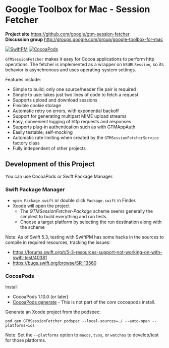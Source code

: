 # Google Toolbox for Mac - Session Fetcher

**Project site** <https://github.com/google/gtm-session-fetcher><br>
**Discussion group** <http://groups.google.com/group/google-toolbox-for-mac>

[![SwiftPM](https://github.com/google/gtm-session-fetcher/actions/workflows/swiftpm.yml/badge.svg?branch=ci_tweaks)](https://github.com/google/gtm-session-fetcher/actions/workflows/swiftpm.yml)
[![CocoaPods](https://github.com/google/gtm-session-fetcher/actions/workflows/cocoapods.yml/badge.svg?branch=ci_tweaks)](https://github.com/google/gtm-session-fetcher/actions/workflows/cocoapods.yml)

`GTMSessionFetcher` makes it easy for Cocoa applications to perform http
operations. The fetcher is implemented as a wrapper on `NSURLSession`, so its
behavior is asynchronous and uses operating-system settings.

Features include:
- Simple to build; only one source/header file pair is required
- Simple to use: takes just two lines of code to fetch a request
- Supports upload and download sessions
- Flexible cookie storage
- Automatic retry on errors, with exponential backoff
- Support for generating multipart MIME upload streams
- Easy, convenient logging of http requests and responses
- Supports plug-in authentication such as with GTMAppAuth
- Easily testable; self-mocking
- Automatic rate limiting when created by the `GTMSessionFetcherService` factory class
- Fully independent of other projects

## Development of this Project

You can use CocoaPods or Swift Package Manager.

### Swift Package Manager

* `open Package.swift` or double click `Package.swift` in Finder.
* Xcode will open the project
  * The _GTMSessionFetcher-Package_ scheme seems generally the simplest to build
    everything and run tests.
  * Choose a target platform by selecting the run destination along with the scheme

Note: As of Swift 5.3, testing with SwiftPM has some hacks in the sources to
compile in required resources, tracking the issues:
- https://forums.swift.org/t/5-3-resources-support-not-working-on-with-swift-test/40381
- https://bugs.swift.org/browse/SR-13560

### CocoaPods

Install
  * CocoaPods 1.10.0 (or later)
  * [CocoaPods generate](https://github.com/square/cocoapods-generate) - This is
    not part of the _core_ cocoapods install.

Generate an Xcode project from the podspec:

```
pod gen GTMSessionFetcher.podspec --local-sources=./ --auto-open --platforms=ios
```

Note: Set the `--platforms` option to `macos`, `tvos`, or `watchos` to
develop/test for those platforms.
